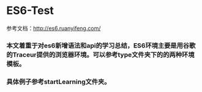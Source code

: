 # ES6-Test
参考文档：<http://es6.ruanyifeng.com/>

### 本文着重于对es6新增语法和api的学习总结，ES6环境主要是用谷歌的Traceur提供的浏览器环境。可以参考type文件夹下的的两种环境模板。

### 具体例子参考startLearning文件夹。